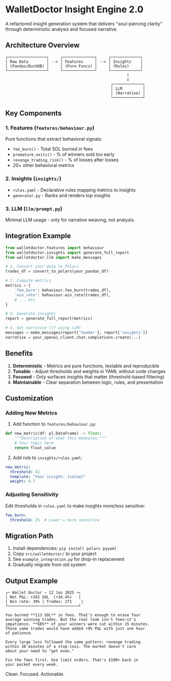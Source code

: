 # WalletDoctor Insight Engine 2.0

A refactored insight generation system that delivers "soul-piercing clarity" through deterministic analysis and focused narrative.

## Architecture Overview

```
┌─────────────────┐     ┌──────────────┐     ┌─────────────┐
│ Raw Data        │ --> │ Features     │ --> │ Insights    │
│ (Pandas/DuckDB) │     │ (Pure Funcs) │     │ (Rules)     │
└─────────────────┘     └──────────────┘     └─────────────┘
                                                     |
                                                     v
                                              ┌─────────────┐
                                              │ LLM         │
                                              │ (Narrative) │
                                              └─────────────┘
```

## Key Components

### 1. Features (`features/behaviour.py`)
Pure functions that extract behavioral signals:
- `fee_burn()` - Total SOL burned in fees
- `premature_exits()` - % of winners sold too early  
- `revenge_trading_risk()` - % of losses after losses
- 20+ other behavioral metrics

### 2. Insights (`insights/`)
- `rules.yaml` - Declarative rules mapping metrics to insights
- `generator.py` - Ranks and renders top insights

### 3. LLM (`llm/prompt.py`)
Minimal LLM usage - only for narrative weaving, not analysis.

## Integration Example

```python
from walletdoctor.features import behaviour
from walletdoctor.insights import generate_full_report
from walletdoctor.llm import make_messages

# 1. Convert your data to Polars
trades_df = convert_to_polars(your_pandas_df)

# 2. Compute metrics
metrics = {
    'fee_burn': behaviour.fee_burn(trades_df),
    'win_rate': behaviour.win_rate(trades_df),
    # ... etc
}

# 3. Generate insights
report = generate_full_report(metrics)

# 4. Get narrative (if using LLM)
messages = make_messages(report['header'], report['insights'])
narrative = your_openai_client.chat.completions.create(...)
```

## Benefits

1. **Deterministic** - Metrics are pure functions, testable and reproducible
2. **Tunable** - Adjust thresholds and weights in YAML without code changes
3. **Focused** - Only surfaces insights that matter (threshold-based filtering)
4. **Maintainable** - Clear separation between logic, rules, and presentation

## Customization

### Adding New Metrics

1. Add function to `features/behaviour.py`:
```python
def new_metric(df: pl.DataFrame) -> float:
    """Description of what this measures."""
    # Your logic here
    return float_value
```

2. Add rule to `insights/rules.yaml`:
```yaml
new_metric:
  threshold: 42
  template: "Your insight: {value}"
  weight: 0.7
```

### Adjusting Sensitivity

Edit thresholds in `rules.yaml` to make insights more/less sensitive:
```yaml
fee_burn:
  threshold: 25  # Lower = more sensitive
```

## Migration Path

1. Install dependencies: `pip install polars pyyaml`
2. Copy `src/walletdoctor/` to your project
3. See `example_integration.py` for drop-in replacement
4. Gradually migrate from old system

## Output Example

```
┌─ Wallet Doctor — 12 Jun 2025 ─┐
| Net P&L: +342 SOL  (+18.4%)   |
| Win rate: 39% | Trades: 271    |
└───────────────────────────────┘

You burned **113 SOL** in fees. That's enough to erase four 
average winning trades. But the real leak isn't fees—it's 
impatience. **68%** of your winners were cut within 15 minutes. 
Those same trades would have added +9% P&L with just one hour 
of patience.

Every large loss followed the same pattern: revenge trading 
within 30 minutes of a stop-loss. The market doesn't care 
about your need to "get even."

Fix the fees first. Use limit orders. That's $100+ back in 
your pocket every week.
```

Clean. Focused. Actionable. 